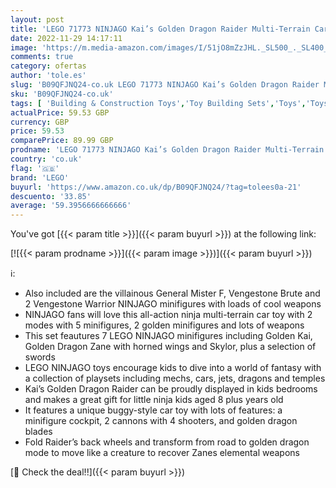 ```yaml
---
layout: post
title: 'LEGO 71773 NINJAGO Kai’s Golden Dragon Raider Multi-Terrain Car Toy with Kai and Zane Minifigures  Building Set for Kids Aged 8 Plus'
date: 2022-11-29 14:17:11
image: 'https://m.media-amazon.com/images/I/51jO8mZzJHL._SL500_._SL400_.jpg'
comments: true
category: ofertas
author: 'tole.es'
slug: 'B09QFJNQ24-co.uk LEGO 71773 NINJAGO Kai’s Golden Dragon Raider Multi-...'
sku: 'B09QFJNQ24-co.uk'
tags: [ 'Building & Construction Toys','Toy Building Sets','Toys','Toys & Games','lego','🇬🇧', ]
actualPrice: 59.53 GBP
currency: GBP
price: 59.53
comparePrice: 89.99 GBP
prodname: 'LEGO 71773 NINJAGO Kai’s Golden Dragon Raider Multi-Terrain Car Toy with Kai and Zane Minifigures  Building Set for Kids Aged 8 Plus'
country: 'co.uk'
flag: '🇬🇧'
brand: 'LEGO'
buyurl: 'https://www.amazon.co.uk/dp/B09QFJNQ24/?tag=tolees0a-21'
descuento: '33.85'
average: '59.3956666666666'
---
```


You've got [{{< param title >}}]({{< param buyurl >}}) at the following link:

[![{{< param prodname >}}]({{< param image >}})]({{< param buyurl >}})

ℹ️:

- Also included are the villainous General Mister F, Vengestone Brute and 2 Vengestone Warrior NINJAGO minifigures with loads of cool weapons
- NINJAGO fans will love this all-action ninja multi-terrain car toy with 2 modes with 5 minifigures, 2 golden minifigures and lots of weapons
- This set feautures 7 LEGO NINJAGO minifigures including Golden Kai, Golden Dragon Zane with horned wings and Skylor, plus a selection of swords
- LEGO NINJAGO toys encourage kids to dive into a world of fantasy with a collection of playsets including mechs, cars, jets, dragons and temples
- Kai’s Golden Dragon Raider can be proudly displayed in kids bedrooms and makes a great gift for little ninja kids aged 8 plus years old
- It features a unique buggy-style car toy with lots of features: a minifigure cockpit, 2 cannons with 4 shooters, and golden dragon blades
- Fold Raider’s back wheels and transform from road to golden dragon mode to move like a creature to recover Zanes elemental weapons

[🛒 Check the deal!!]({{< param buyurl >}})
